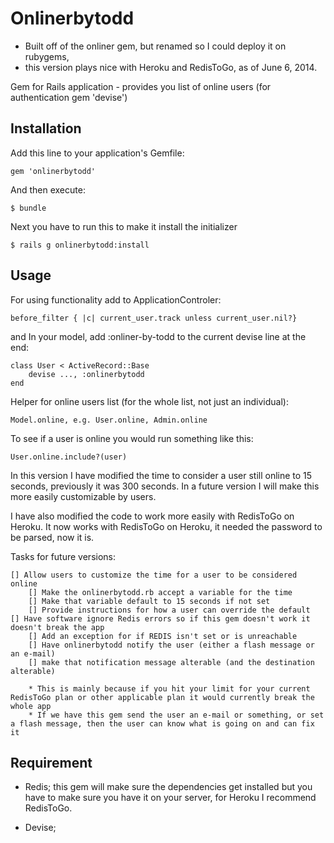 # Onlinerbytodd

* Built off of the onliner gem, but renamed so I could deploy it on rubygems,
* this version plays nice with Heroku and RedisToGo, as of June 6, 2014.


Gem for Rails application - provides you list of online users (for authentication gem 'devise')

## Installation

Add this line to your application's Gemfile:

    gem 'onlinerbytodd'

And then execute:

    $ bundle

Next you have to run this to make it install the initializer

    $ rails g onlinerbytodd:install 

## Usage

For using functionality add to ApplicationControler:

	before_filter { |c| current_user.track unless current_user.nil?}

and In your model, add :onliner-by-todd to the current devise line at the end:

	class User < ActiveRecord::Base
		devise ..., :onlinerbytodd
	end

Helper for online users list (for the whole list, not just an individual):

	Model.online, e.g. User.online, Admin.online

To see if a user is online you would run something like this:

	User.online.include?(user)

In this version I have modified the time to consider a user still online to 
15 seconds, previously it was 300 seconds.  In a future version I will make
this more easily customizable by users.

I have also modified the code to work more easily with RedisToGo on Heroku.
It now works with RedisToGo on Heroku, it needed the password to be parsed,
now it is.

Tasks for future versions:

	[] Allow users to customize the time for a user to be considered online
		[] Make the onlinerbytodd.rb accept a variable for the time
		[] Make that variable default to 15 seconds if not set
		[] Provide instructions for how a user can override the default
	[] Have software ignore Redis errors so if this gem doesn't work it doesn't break the app
		[] Add an exception for if REDIS isn't set or is unreachable
		[] Have onlinerbytodd notify the user (either a flash message or an e-mail)
		[] make that notification message alterable (and the destination alterable)
		
		* This is mainly because if you hit your limit for your current RedisToGo plan or other applicable plan it would currently break the whole app
		* If we have this gem send the user an e-mail or something, or set a flash message, then the user can know what is going on and can fix it

## Requirement

  * Redis; this gem will make sure the dependencies get installed but you have 
  	to make sure you have it on your server, for Heroku I recommend RedisToGo.
  
  * Devise;
